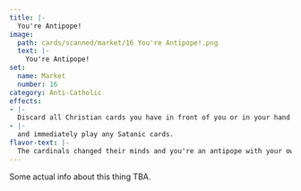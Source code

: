 ```yaml
---
title: |-
  You're Antipope!
image: 
  path: cards/scanned/market/16 You're Antipope!.png
  text: |-
    You're Antipope!
set:
  name: Market
  number: 16
category: Anti-Catholic
effects: 
- |-
  Discard all Christian cards you have in front of you or in your hand
- |-
  and immediately play any Satanic cards.
flavor-text: |-
  The cardinals changed their minds and you're an antipope with your own faction after a Great Schism.
---
```

Some actual info about this thing TBA.

